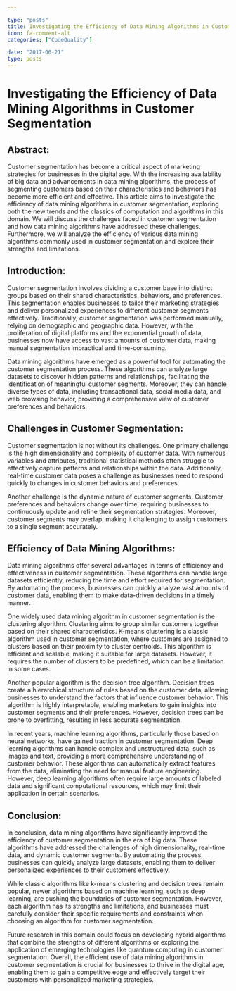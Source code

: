 ```yaml
---

type: "posts"
title: Investigating the Efficiency of Data Mining Algorithms in Customer Segmentation
icon: fa-comment-alt
categories: ["CodeQuality"]

date: "2017-06-21"
type: posts
---
```





# Investigating the Efficiency of Data Mining Algorithms in Customer Segmentation

## Abstract:
Customer segmentation has become a critical aspect of marketing strategies for businesses in the digital age. With the increasing availability of big data and advancements in data mining algorithms, the process of segmenting customers based on their characteristics and behaviors has become more efficient and effective. This article aims to investigate the efficiency of data mining algorithms in customer segmentation, exploring both the new trends and the classics of computation and algorithms in this domain. We will discuss the challenges faced in customer segmentation and how data mining algorithms have addressed these challenges. Furthermore, we will analyze the efficiency of various data mining algorithms commonly used in customer segmentation and explore their strengths and limitations.

## Introduction:
Customer segmentation involves dividing a customer base into distinct groups based on their shared characteristics, behaviors, and preferences. This segmentation enables businesses to tailor their marketing strategies and deliver personalized experiences to different customer segments effectively. Traditionally, customer segmentation was performed manually, relying on demographic and geographic data. However, with the proliferation of digital platforms and the exponential growth of data, businesses now have access to vast amounts of customer data, making manual segmentation impractical and time-consuming.

Data mining algorithms have emerged as a powerful tool for automating the customer segmentation process. These algorithms can analyze large datasets to discover hidden patterns and relationships, facilitating the identification of meaningful customer segments. Moreover, they can handle diverse types of data, including transactional data, social media data, and web browsing behavior, providing a comprehensive view of customer preferences and behaviors.

## Challenges in Customer Segmentation:
Customer segmentation is not without its challenges. One primary challenge is the high dimensionality and complexity of customer data. With numerous variables and attributes, traditional statistical methods often struggle to effectively capture patterns and relationships within the data. Additionally, real-time customer data poses a challenge as businesses need to respond quickly to changes in customer behaviors and preferences.

Another challenge is the dynamic nature of customer segments. Customer preferences and behaviors change over time, requiring businesses to continuously update and refine their segmentation strategies. Moreover, customer segments may overlap, making it challenging to assign customers to a single segment accurately.

## Efficiency of Data Mining Algorithms:
Data mining algorithms offer several advantages in terms of efficiency and effectiveness in customer segmentation. These algorithms can handle large datasets efficiently, reducing the time and effort required for segmentation. By automating the process, businesses can quickly analyze vast amounts of customer data, enabling them to make data-driven decisions in a timely manner.

One widely used data mining algorithm in customer segmentation is the clustering algorithm. Clustering aims to group similar customers together based on their shared characteristics. K-means clustering is a classic algorithm used in customer segmentation, where customers are assigned to clusters based on their proximity to cluster centroids. This algorithm is efficient and scalable, making it suitable for large datasets. However, it requires the number of clusters to be predefined, which can be a limitation in some cases.

Another popular algorithm is the decision tree algorithm. Decision trees create a hierarchical structure of rules based on the customer data, allowing businesses to understand the factors that influence customer behavior. This algorithm is highly interpretable, enabling marketers to gain insights into customer segments and their preferences. However, decision trees can be prone to overfitting, resulting in less accurate segmentation.

In recent years, machine learning algorithms, particularly those based on neural networks, have gained traction in customer segmentation. Deep learning algorithms can handle complex and unstructured data, such as images and text, providing a more comprehensive understanding of customer behavior. These algorithms can automatically extract features from the data, eliminating the need for manual feature engineering. However, deep learning algorithms often require large amounts of labeled data and significant computational resources, which may limit their application in certain scenarios.

## Conclusion:
In conclusion, data mining algorithms have significantly improved the efficiency of customer segmentation in the era of big data. These algorithms have addressed the challenges of high dimensionality, real-time data, and dynamic customer segments. By automating the process, businesses can quickly analyze large datasets, enabling them to deliver personalized experiences to their customers effectively.

While classic algorithms like k-means clustering and decision trees remain popular, newer algorithms based on machine learning, such as deep learning, are pushing the boundaries of customer segmentation. However, each algorithm has its strengths and limitations, and businesses must carefully consider their specific requirements and constraints when choosing an algorithm for customer segmentation.

Future research in this domain could focus on developing hybrid algorithms that combine the strengths of different algorithms or exploring the application of emerging technologies like quantum computing in customer segmentation. Overall, the efficient use of data mining algorithms in customer segmentation is crucial for businesses to thrive in the digital age, enabling them to gain a competitive edge and effectively target their customers with personalized marketing strategies.